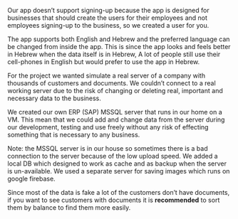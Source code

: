 Our app doesn’t support signing-up because the app is designed for businesses that should create the 
users for their employees and not employees signing-up to the business, so we created a user for you.

The app supports both English and Hebrew and the preferred language can be changed from inside the app.
This is since the app looks and feels better in Hebrew when the data itself is in Hebrew, A lot of 
people still use their cell-phones in English but would prefer to use the app in Hebrew.

For the project we wanted simulate a real server of a company with thousands of customers and 
documents. We couldn’t connect to a real working server due to the risk of changing or deleting 
real, important and necessary data to the business.

We created our own ERP (SAP) MSSQL server that runs in our home on a VM. This mean that we could add 
and change data from the server during our development, testing and use freely without any risk of 
effecting something that is necessary to any business.

Note: the MSSQL server is in our house so sometimes there is a bad connection to the server because 
of the low upload speed. We added a local DB which designed to work as cache and as backup when the 
server is un-available. We used a separate server for saving images which runs on google firebase.

Since most of the data is fake a lot of the customers don’t have documents, if you want to see 
customers with documents it is **recommended** to sort them by balance to find them more easily.
